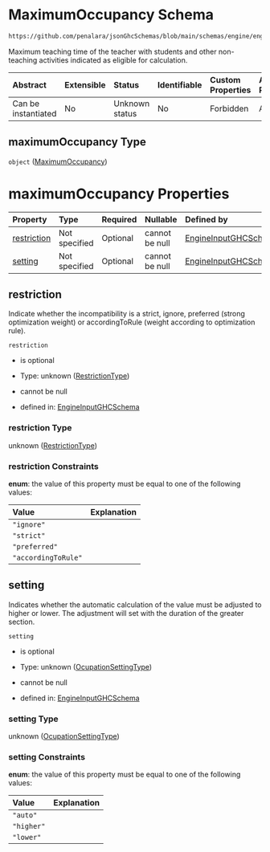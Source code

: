 # MaximumOccupancy Schema

```txt
https://github.com/penalara/jsonGhcSchemas/blob/main/schemas/engine/engineSpecification.schema.json#/definitions/dailyOcupation/properties/maximumOccupancy
```

Maximum teaching time of the teacher with students and other non-teaching activities indicated as eligible for calculation.

| Abstract            | Extensible | Status         | Identifiable | Custom Properties | Additional Properties | Access Restrictions | Defined In                                                                                               |
| :------------------ | :--------- | :------------- | :----------- | :---------------- | :-------------------- | :------------------ | :------------------------------------------------------------------------------------------------------- |
| Can be instantiated | No         | Unknown status | No           | Forbidden         | Allowed               | none                | [engineSpecification.schema.json\*](../../../out/engineSpecification.schema.json "open original schema") |

## maximumOccupancy Type

`object` ([MaximumOccupancy](enginespecification-definitions-dailyocupation-properties-maximumoccupancy.md))

# maximumOccupancy Properties

| Property                    | Type          | Required | Nullable       | Defined by                                                                                                                                                                                                                                                                                                             |
| :-------------------------- | :------------ | :------- | :------------- | :--------------------------------------------------------------------------------------------------------------------------------------------------------------------------------------------------------------------------------------------------------------------------------------------------------------------- |
| [restriction](#restriction) | Not specified | Optional | cannot be null | [EngineInputGHCSchema](enginespecification-definitions-dailyocupation-properties-maximumoccupancy-properties-restrictiontype.md "https://github.com/penalara/jsonGhcSchemas/blob/main/schemas/engine/engineSpecification.schema.json#/definitions/dailyOcupation/properties/maximumOccupancy/properties/restriction")  |
| [setting](#setting)         | Not specified | Optional | cannot be null | [EngineInputGHCSchema](enginespecification-definitions-dailyocupation-properties-maximumoccupancy-properties-ocupationsettingtype.md "https://github.com/penalara/jsonGhcSchemas/blob/main/schemas/engine/engineSpecification.schema.json#/definitions/dailyOcupation/properties/maximumOccupancy/properties/setting") |

## restriction

Indicate whether the incompatibility is a strict, ignore, preferred (strong optimization weight) or accordingToRule (weight according to optimization rule).

`restriction`

*   is optional

*   Type: unknown ([RestrictionType](enginespecification-definitions-dailyocupation-properties-maximumoccupancy-properties-restrictiontype.md))

*   cannot be null

*   defined in: [EngineInputGHCSchema](enginespecification-definitions-dailyocupation-properties-maximumoccupancy-properties-restrictiontype.md "https://github.com/penalara/jsonGhcSchemas/blob/main/schemas/engine/engineSpecification.schema.json#/definitions/dailyOcupation/properties/maximumOccupancy/properties/restriction")

### restriction Type

unknown ([RestrictionType](enginespecification-definitions-dailyocupation-properties-maximumoccupancy-properties-restrictiontype.md))

### restriction Constraints

**enum**: the value of this property must be equal to one of the following values:

| Value               | Explanation |
| :------------------ | :---------- |
| `"ignore"`          |             |
| `"strict"`          |             |
| `"preferred"`       |             |
| `"accordingToRule"` |             |

## setting

Indicates whether the automatic calculation of the value must be adjusted to higher or lower. The adjustment will set with the duration of the greater section.

`setting`

*   is optional

*   Type: unknown ([OcupationSettingType](enginespecification-definitions-dailyocupation-properties-maximumoccupancy-properties-ocupationsettingtype.md))

*   cannot be null

*   defined in: [EngineInputGHCSchema](enginespecification-definitions-dailyocupation-properties-maximumoccupancy-properties-ocupationsettingtype.md "https://github.com/penalara/jsonGhcSchemas/blob/main/schemas/engine/engineSpecification.schema.json#/definitions/dailyOcupation/properties/maximumOccupancy/properties/setting")

### setting Type

unknown ([OcupationSettingType](enginespecification-definitions-dailyocupation-properties-maximumoccupancy-properties-ocupationsettingtype.md))

### setting Constraints

**enum**: the value of this property must be equal to one of the following values:

| Value      | Explanation |
| :--------- | :---------- |
| `"auto"`   |             |
| `"higher"` |             |
| `"lower"`  |             |
